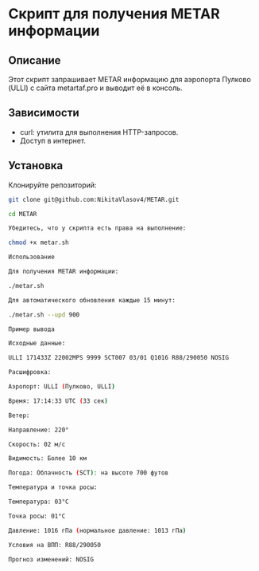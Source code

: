 # Скрипт для получения METAR информации

## Описание
Этот скрипт запрашивает METAR информацию для аэропорта Пулково (ULLI) с сайта metartaf.pro и выводит её в консоль.

## Зависимости
- curl: утилита для выполнения HTTP-запросов.  
- Доступ в интернет.  

## Установка
Клонируйте репозиторий:  
```bash
git clone git@github.com:NikitaVlasov4/METAR.git

cd METAR

Убедитесь, что у скрипта есть права на выполнение:

chmod +x metar.sh

Использование

Для получения METAR информации:

./metar.sh

Для автоматического обновления каждые 15 минут:

./metar.sh --upd 900

Пример вывода

Исходные данные:

ULLI 171433Z 22002MPS 9999 SCT007 03/01 Q1016 R88/290050 NOSIG

Расшифровка:

Аэропорт: ULLI (Пулково, ULLI)

Время: 17:14:33 UTC (33 сек)

Ветер:

Направление: 220°

Скорость: 02 м/с

Видимость: Более 10 км

Погода: Облачность (SCT): на высоте 700 футов

Температура и точка росы:

Температура: 03°C

Точка росы: 01°C

Давление: 1016 гПа (нормальное давление: 1013 гПа)

Условия на ВПП: R88/290050

Прогноз изменений: NOSIG
